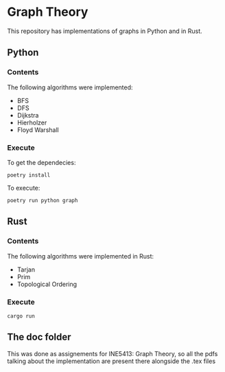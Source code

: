 # Graph Theory

This repository has implementations of graphs in Python and in Rust.


## Python
### Contents
The following algorithms were implemented:
- BFS 
- DFS
- Dijkstra
- Hierholzer
- Floyd Warshall

### Execute
To get the dependecies:

    poetry install
    
To execute:

    poetry run python graph

## Rust
### Contents
The following algorithms were implemented in Rust:
- Tarjan
- Prim
- Topological Ordering

### Execute

    cargo run
    
## The doc folder

This was done as assignements for INE5413: Graph Theory, so all the pdfs talking about the implementation are present there alongside the .tex files

